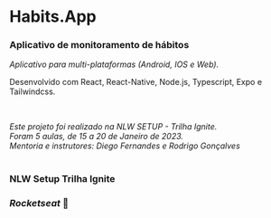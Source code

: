 # Habits.App

### Aplicativo de monitoramento de hábitos

*Aplicativo para multi-plataformas (Android, IOS e Web).*

Desenvolvido com React, React-Native, Node.js, Typescript, Expo e Tailwindcss.

<br>

*Este projeto foi realizado na NLW SETUP - Trilha Ignite.*<br>
*Foram 5 aulas, de 15 a 20 de Janeiro de 2023.*<br>
*Mentoria e instrutores: Diego Fernandes e Rodrigo Gonçalves*<br>
<br>

### **NLW Setup** **Trilha Ignite** <br>

 ###  *Rocketseat*  :rocket:  ###
 
